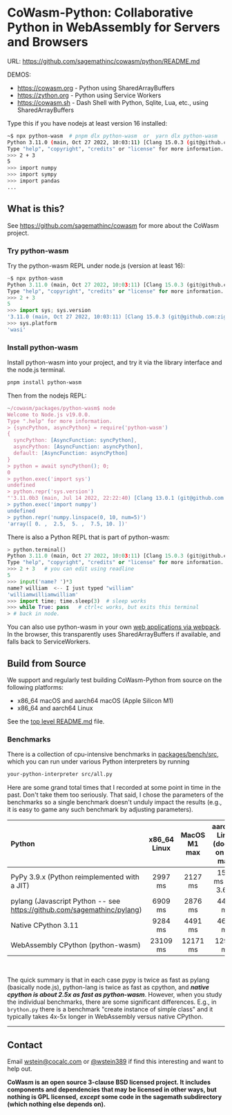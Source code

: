 # CoWasm\-Python: Collaborative Python in WebAssembly for Servers and Browsers

URL: https://github.com/sagemathinc/cowasm/python/README.md

DEMOS:

- https://cowasm.org \- Python using SharedArrayBuffers
- https://zython.org \- Python using Service Workers
- https://cowasm.sh \- Dash Shell with Python, Sqlite, Lua, etc., using SharedArrayBuffers

Type this if you have nodejs at least version 16 installed:

```sh
~$ npx python-wasm  # pnpm dlx python-wasm  or  yarn dlx python-wasm
Python 3.11.0 (main, Oct 27 2022, 10:03:11) [Clang 15.0.3 (git@github.com:ziglang/zig-bootstrap.git 0ce789d0f7a4d89fdc4d9571 on wasi
Type "help", "copyright", "credits" or "license" for more information.
>>> 2 + 3
5
>>> import numpy
>>> import sympy
>>> import pandas
...
```

## What is this?

See  https://github.com/sagemathinc/cowasm for more about the CoWasm project.

### Try python-wasm

Try the python-wasm REPL under node.js (version at least 16):

```py
~$ npx python-wasm
Python 3.11.0 (main, Oct 27 2022, 10:03:11) [Clang 15.0.3 (git@github.com:ziglang/zig-bootstrap.git 0ce789d0f7a4d89fdc4d9571 on wasi
Type "help", "copyright", "credits" or "license" for more information.
>>> 2 + 3
5
>>> import sys; sys.version
'3.11.0 (main, Oct 27 2022, 10:03:11) [Clang 15.0.3 (git@github.com:ziglang/zig-bootstrap.git 0ce789d0f7a4d89fdc4d9571'
>>> sys.platform
'wasi'
```

### Install python\-wasm

Install python\-wasm into your project, and try it via the library interface and the node.js terminal.

```sh
pnpm install python-wasm
```

Then from the nodejs REPL:

```js
~/cowasm/packages/python-wasm$ node
Welcome to Node.js v19.0.0.
Type ".help" for more information.
> {syncPython, asyncPython} = require('python-wasm')
{
  syncPython: [AsyncFunction: syncPython],
  asyncPython: [AsyncFunction: asyncPython],
  default: [AsyncFunction: asyncPython]
}
> python = await syncPython(); 0;
0
> python.exec('import sys')
undefined
> python.repr('sys.version')
"'3.11.0b3 (main, Jul 14 2022, 22:22:40) [Clang 13.0.1 (git@github.com:ziglang/zig-bootstrap.git 623481199fe17f4311cbdbbf'"
> python.exec('import numpy')
undefined
> python.repr('numpy.linspace(0, 10, num=5)')
'array([ 0. ,  2.5,  5. ,  7.5, 10. ])'
```

There is also a Python REPL that is part of python\-wasm:

```py
> python.terminal()
Python 3.11.0 (main, Oct 27 2022, 10:03:11) [Clang 15.0.3 (git@github.com:ziglang/zig-bootstrap.git 0ce789d0f7a4d89fdc4d9571 on wasi
Type "help", "copyright", "credits" or "license" for more information.
>>> 2 + 3   # you can edit using readline
5
>>> input('name? ')*3
name? william  <-- I just typed "william"
'williamwilliamwilliam'
>>> import time; time.sleep(3)  # sleep works
>>> while True: pass   # ctrl+c works, but exits this terminal
> # back in node.
```

You can also use python\-wasm in your own [web applications via webpack](https://github.com/sagemathinc/cowasm-browser/tree/main/packages/terminal).  In the browser, this transparently uses SharedArrayBuffers if available, and falls back to ServiceWorkers.

## Build from Source

We support and regularly test building CoWasm\-Python from source on the following platforms:

- x86\_64 macOS and aarch64 macOS \(Apple Silicon M1\)
- x86\_64 and aarch64 Linux

See the [top level README.md](../README.md) file.

### Benchmarks

There is a collection of cpu\-intensive benchmarks in [packages/bench/src](./packages/bench/src), which you can run under various Python interpreters by running

```sh
your-python-interpreter src/all.py
```

Here are some grand total times that I recorded at some point in time in the past.  Don't take them too seriously.  That said, I chose the parameters of the benchmarks so a single benchmark doesn't unduly impact the results \(e.g., it is easy to game any such benchmark by adjusting parameters\).

| Python                                                                  | x86_64 Linux | MacOS M1 max | aarch64 Linux (docker on M1 max) |
| :---------------------------------------------------------------------- | :----------: | :----------: | :------------------------------: |
| PyPy 3.9.x (Python reimplemented with a JIT)                            |   2997 ms    |   2127 ms    |       1514 ms (ver 3.6.9)        |
| pylang (Javascript Python -- see https://github.com/sagemathinc/pylang) |   6909 ms    |   2876 ms    |             4424 ms              |
| Native CPython 3.11                                                     |   9284 ms    |   4491 ms    |             4607 ms              |
| WebAssembly CPython (python-wasm)                                       |   23109 ms   |   12171 ms   |             12909 ms             |

<br/>

The quick summary is that in each case pypy is twice as fast as pylang \(basically node.js\), python\-lang is twice as fast as cpython, and _**native cpython is about 2.5x as fast as python\-wasm**_. However, when you study the individual benchmarks, there are some significant differences. E.g., in `brython.py` there is a benchmark "create instance of simple class" and it typically takes 4x\-5x longer in WebAssembly versus native CPython.

---

## Contact

Email [wstein@cocalc.com](mailto:wstein@cocalc.com) or [@wstein389](https://twitter.com/wstein389) if find this interesting and want to help out. 

**CoWasm is an open source 3\-clause BSD licensed project. It includes components and dependencies that may be licensed in other ways, but nothing is GPL licensed,** _**except**_ **some code in the sagemath subdirectory \(which nothing else depends on\).**
